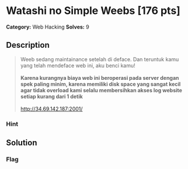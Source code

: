 # Watashi no Simple Weebs [176 pts]

**Category:** Web Hacking
**Solves:** 9

## Description
>Weeb sedang maintainance setelah di deface. Dan teruntuk kamu yang telah mendeface web ini, aku benci kamu!<br><br><b>Karena kurangnya biaya web ini beroperasi pada server dengan spek paling minim, karena memiliki disk space yang sangat kecil agar tidak overload kami selalu membersihkan akses log website setiap kurang dari 1 detik</b><br><br>http://34.69.142.187:2001/

### Hint

## Solution

### Flag

